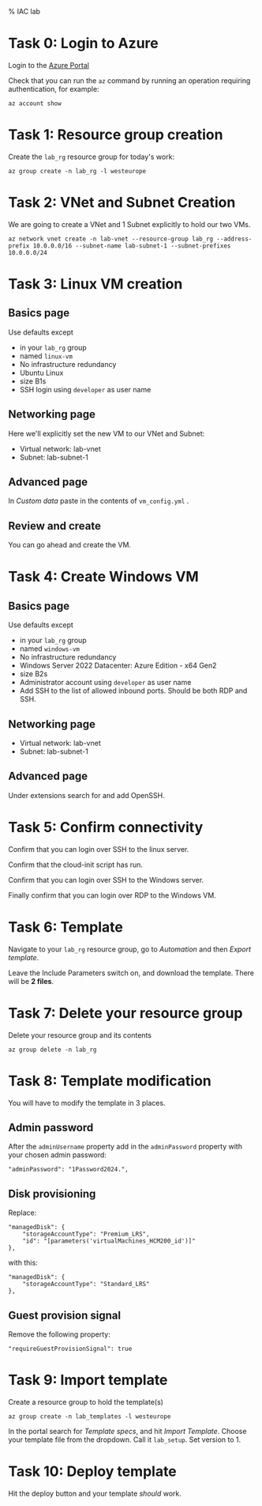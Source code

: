 % IAC lab

# Task 0: Login to Azure

Login to the [Azure Portal](https://portal.azure.com/)

Check that you can run the `az` command by running an operation requiring authentication, for example:

	az account show
	
	
# Task 1: Resource group creation

Create the `lab_rg` resource group for today's work: 

	az group create -n lab_rg -l westeurope
	
	
# Task 2: VNet and Subnet Creation

We are going to create a VNet and 1 Subnet explicitly to hold our two VMs.

	az network vnet create -n lab-vnet --resource-group lab_rg --address-prefix 10.0.0.0/16 --subnet-name lab-subnet-1 --subnet-prefixes 10.0.0.0/24
	

# Task 3: Linux VM creation

## Basics page

Use defaults except

- in your `lab_rg` group
- named `linux-vm`
- No infrastructure redundancy
- Ubuntu Linux
- size B1s
- SSH login using `developer` as user name

## Networking page

Here we'll explicitly set the new VM to our VNet and Subnet:

- Virtual network: lab-vnet
- Subnet: lab-subnet-1

## Advanced page

In *Custom data* paste in the contents of `vm_config.yml` .


## Review and create 

You can go ahead and create the VM.


# Task 4: Create Windows VM

## Basics page

Use defaults except

- in your `lab_rg` group
- named `windows-vm`
- No infrastructure redundancy
- Windows Server 2022 Datacenter: Azure Edition - x64 Gen2
- size B2s
- Administrator account using `developer` as user name
- Add SSH to the list of allowed inbound ports. Should be both RDP and SSH.

## Networking page

- Virtual network: lab-vnet
- Subnet: lab-subnet-1

## Advanced page

Under extensions search for and add OpenSSH.


# Task 5: Confirm connectivity

Confirm that you can login over SSH to the linux server.

Confirm that the cloud-init script has run.

Confirm that you can login over SSH to the Windows server.

Finally confirm that you can login over RDP to the Windows VM.


# Task 6: Template

Navigate to your `lab_rg` resource group, go to *Automation* and then *Export template*.

Leave the Include Parameters switch on, and download the template.
There will be **2 files**.


# Task 7: Delete your resource group

Delete your resource group and its contents
	
	az group delete -n lab_rg
	
	
# Task 8: Template modification

You will have to modify the template in 3 places.

## Admin password

After the `adminUsername` property add in the `adminPassword` property with your chosen admin password:

	"adminPassword": "1Password2024.",
	
## Disk provisioning

Replace: 

	"managedDisk": {
		"storageAccountType": "Premium_LRS",
		"id": "[parameters('virtualMachines_HCM200_id')]"
	},

with this:

	"managedDisk": {
		"storageAccountType": "Standard_LRS"
	},
	
## Guest provision signal

Remove the following property:

	"requireGuestProvisionSignal": true
	

# Task 9: Import template

Create a resource group to hold the template(s)

	az group create -n lab_templates -l westeurope
	
In the portal search for *Template specs*, and hit *Import Template*.
Choose your template file from the dropdown.
Call it `lab_setup`. 
Set version to 1.


# Task 10: Deploy template

Hit the deploy button and your template *should* work.

